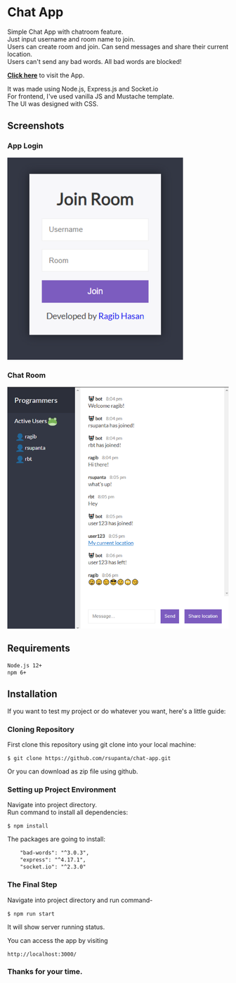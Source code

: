 # Chat App

Simple Chat App with chatroom feature.<br/>
Just input username and room name to join.<br/>
Users can create room and join. Can send messages and share their current location.<br/>
Users can't send any bad words. All bad words are blocked!<br/>

<a target='_blank' style='font-weight: bold' href="https://rsupanta-chat.herokuapp.com/">Click here</a> to visit the App.<br/>

It was made using Node.js, Express.js and Socket.io<br/>
For frontend, I've used vanilla JS and Mustache template.<br/>
The UI was designed with CSS.<br/>

## Screenshots

### App Login

<img src="public/img/chat-login.png" alt="chat login page" width="400" height="">

### Chat Room

<img src="public/img/chat-room.png" alt="Chat Room" width="" height="">

## Requirements

```
Node.js 12+
npm 6+
```

## Installation

If you want to test my project or do whatever you want, here's a little guide:

### Cloning Repository

First clone this repository using git clone into your local machine:

```
$ git clone https://github.com/rsupanta/chat-app.git
```

Or you can download as zip file using github.

### Setting up Project Environment

Navigate into project directory.<br/>
Run command to install all dependencies:

```
$ npm install
```

The packages are going to install:

```
    "bad-words": "^3.0.3",
    "express": "^4.17.1",
    "socket.io": "^2.3.0"
```

### The Final Step

Navigate into project directory and run command-<br/>

```
$ npm run start
```

It will show server running status.<br/>

You can access the app by visiting

```
http://localhost:3000/
```

### Thanks for your time.
